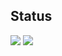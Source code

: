 ## Status

<div>
<img src="https://github-readme-stats.vercel.app/api/top-langs/?username=CassianoAlvesR&layout=compact"/>
<img src="https://github-readme-stats.vercel.app/api?username=CassianoAlvesR"/>
</div>

<!--

### Hi there 👋

**CassianoAlvesR/CassianoAlvesR** is a ✨ _special_ ✨ repository because its `README.md` (this file) appears on your GitHub profile.

Here are some ideas to get you started:

- 🔭 I’m currently working on ...
- 🌱 I’m currently learning ...
- 👯 I’m looking to collaborate on ...
- 🤔 I’m looking for help with ...
- 💬 Ask me about ...
- 📫 How to reach me: ...
- 😄 Pronouns: ...
- ⚡ Fun fact: ...
-->

